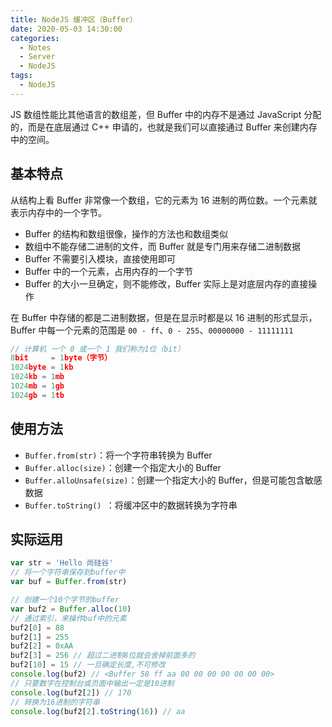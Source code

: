 ```yaml
---
title: NodeJS 缓冲区（Buffer）
date: 2020-05-03 14:30:00
categories:
  - Notes
  - Server
  - NodeJS
tags:
  - NodeJS
---
```

JS 数组性能比其他语言的数组差，但 Buffer 中的内存不是通过 JavaScript 分配的，而是在底层通过 C++ 申请的，也就是我们可以直接通过 Buffer 来创建内存中的空间。

<!-- more -->

## 基本特点

从结构上看 Buffer 非常像一个数组，它的元素为 16 进制的两位数。一个元素就表示内存中的一个字节。

- Buffer 的结构和数组很像，操作的方法也和数组类似
- 数组中不能存储二进制的文件，而 Buffer 就是专门用来存储二进制数据
- Buffer 不需要引入模块，直接使用即可
- Buffer 中的一个元素，占用内存的一个字节
- Buffer 的大小一旦确定，则不能修改，Buffer 实际上是对底层内存的直接操作

在 Buffer 中存储的都是二进制数据，但是在显示时都是以 16 进制的形式显示，Buffer 中每一个元素的范围是 `00 - ff`、`0 - 255`、`00000000 - 11111111`

~~~javascript
// 计算机 一个 0 或一个 1 我们称为1位（bit）
8bit     = 1byte（字节）
1024byte = 1kb
1024kb = 1mb
1024mb = 1gb
1024gb = 1tb
~~~

## 使用方法

- `Buffer.from(str)`：将一个字符串转换为 Buffer
- `Buffer.alloc(size)`：创建一个指定大小的 Buffer
- `Buffer.alloUnsafe(size)`：创建一个指定大小的 Buffer，但是可能包含敏感数据
- `Buffer.toString() `：将缓冲区中的数据转换为字符串

## 实际运用

~~~js
var str = 'Hello 尚硅谷'
// 将一个字符串保存到buffer中
var buf = Buffer.from(str)
~~~

~~~js
// 创建一个10个字节的buffer
var buf2 = Buffer.alloc(10)
// 通过索引，来操作buf中的元素
buf2[0] = 88
buf2[1] = 255
buf2[2] = 0xAA
buf2[3] = 256 // 超过二进制8位就会舍掉前面多的
buf2[10] = 15 // 一旦确定长度,不可修改
console.log(buf2) // <Buffer 58 ff aa 00 00 00 00 00 00 00>
// 只要数字在控制台或页面中输出一定是10进制
console.log(buf2[2]) // 170
// 转换为16进制的字符串
console.log(buf2[2].toString(16)) // aa
~~~

